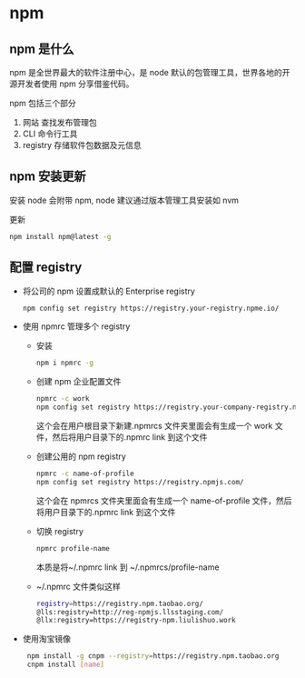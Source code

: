 # npm

## npm 是什么

npm 是全世界最大的软件注册中心，是 node 默认的包管理工具，世界各地的开源开发者使用 npm 分享借鉴代码。

npm 包括三个部分

1. 网站 查找发布管理包
2. CLI 命令行工具
3. registry 存储软件包数据及元信息

## npm 安装更新

安装 node 会附带 npm, node 建议通过版本管理工具安装如 nvm

更新

```bash
npm install npm@latest -g
```

## 配置 registry

- 将公司的 npm 设置成默认的 Enterprise registry

  ```bash
  npm config set registry https://registry.your-registry.npme.io/
  ```

- 使用 npmrc 管理多个 registry

  - 安装
    ```bash
    npm i npmrc -g
    ```
  - 创建 npm 企业配置文件

    ```bash
    npmrc -c work
    npm config set registry https://registry.your-company-registry.npme.io/
    ```

    这个会在用户根目录下新建.npmrcs 文件夹里面会有生成一个 work 文件，然后将用户目录下的.npmrc link 到这个文件

  - 创建公用的 npm registry

    ```bash
    npmrc -c name-of-profile
    npm config set registry https://registry.npmjs.com/
    ```

    这个会在 npmrcs 文件夹里面会有生成一个 name-of-profile 文件，然后将用户目录下的.npmrc link 到这个文件

  - 切换 registry

    ```bash
    npmrc profile-name
    ```

    本质是将~/.npmrc link 到 ~/.npmrcs/profile-name

  - ~/.npmrc 文件类似这样

    ```bash
    registry=https://registry.npm.taobao.org/
    @lls:registry=http://reg-npmjs.llsstaging.com/
    @llx:registry=https://registry-npm.liulishuo.work
    ```

- 使用淘宝镜像

  ```bash
   npm install -g cnpm --registry=https://registry.npm.taobao.org
   cnpm install [name]
  ```
